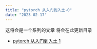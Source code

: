 ```yaml
---
title: "pytorch 从入门到入土-0"
date: "2023-02-17"
---
```


这将会是一个系列的文章
将会在此更新目录

- [pytorch 从入门到入土 1](/post/pytorch-from-initiation-to-burial-1)
